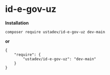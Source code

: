 # id-e-gov-uz

**Installation**

    composer require ustadev/id-e-gov-uz dev-main

**or**

    {
        "require": {
            "ustadev/id-e-gov-uz": "dev-main"
        }
    }

